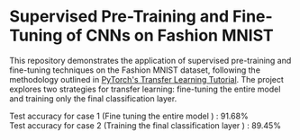 # Supervised Pre-Training and Fine-Tuning of CNNs on Fashion MNIST

This repository demonstrates the application of supervised pre-training and fine-tuning techniques on the Fashion MNIST dataset, following the methodology outlined in [PyTorch's Transfer Learning Tutorial](https://pytorch.org/tutorials/beginner/transfer_learning_tutorial.html). The project explores two strategies for transfer learning: fine-tuning the entire model and training only the final classification layer.

Test accuracy for case 1 (Fine tuning the entire model ) : 91.68% <br>
Test accuracy for case 2 (Training the final classification layer ) : 89.45%
